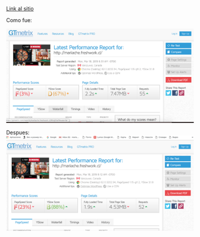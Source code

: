 [Link al sitio](http://mariiache.freshwork.cl/)

Como fue:

![screenshot](screenshots/desde_comienzo.png)

Despues:
![screenshot](screenshots/despues.png)